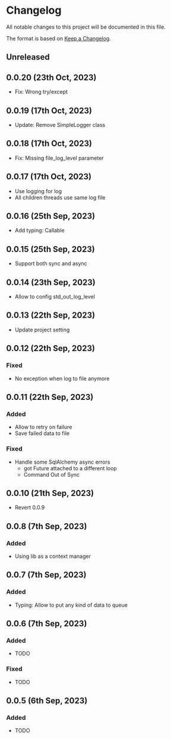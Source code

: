 # Changelog

All notable changes to this project will be documented in this file.

The format is based on [Keep a Changelog](https://keepachangelog.com/en/1.0.0/).

## Unreleased

## 0.0.20 (23th Oct, 2023)

* Fix: Wrong try/except

## 0.0.19 (17th Oct, 2023)

* Update: Remove SimpleLogger class


## 0.0.18 (17th Oct, 2023)

* Fix: Missing file_log_level parameter

## 0.0.17 (17th Oct, 2023)

* Use logging for log 
* All children threads use same log file

## 0.0.16 (25th Sep, 2023)

* Add typing: Callable

## 0.0.15 (25th Sep, 2023)

* Support both sync and async

## 0.0.14 (23th Sep, 2023)

* Allow to config std_out_log_level

## 0.0.13 (22th Sep, 2023)

* Update project setting

## 0.0.12 (22th Sep, 2023)

### Fixed

* No exception when log to file anymore

## 0.0.11 (22th Sep, 2023)

### Added

* Allow to retry on failure
* Save failed data to file

### Fixed

* Handle some SqlAlchemy async errors
  * got Future <Future pending> attached to a different loop
  * Command Out of Sync

## 0.0.10 (21th Sep, 2023)

* Revert 0.0.9

## 0.0.8 (7th Sep, 2023)

### Added

* Using lib as a context manager

## 0.0.7 (7th Sep, 2023)

### Added

* Typing: Allow to put any kind of data to queue

## 0.0.6 (7th Sep, 2023)

### Added

* TODO

### Fixed

* TODO

## 0.0.5 (6th Sep, 2023)

### Added

* TODO
